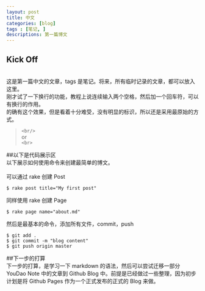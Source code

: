 ```yaml
---
layout: post
title: 中文
categories: [blog]
tags : [笔记, ]
descriptions: 第一篇博文
---
```


## Kick Off
<br>这是第一篇中文的文章，tags 是笔记。将来，所有临时记录的文章，都可以放入这里。<br/>
刚才试了一下换行的功能，教程上说连续输入两个空格，然后加一个回车符，可以有换行的作用。<br/>
的确有这个效果，但是看着十分难受，没有明显的标识，所以还是采用最原始的方式。

> `<br/>`<br>
> or <br>
> `<br>`

##以下是代码展示区
<br>
以下展示如何使用命令来创建最简单的博文。<br><br>
可以通过 rake 创建 Post<br>

	$ rake post title="My first post"

同样使用 rake 创建 Page<br>

	$ rake page name="about.md"

然后是最基本的命令，添加所有文件，commit，push<br>

	$ git add .
	$ git commit -m "blog content"
	$ git push origin master	


##下一步的打算
<br>
下一步的打算，是学习一下 markdown 的语法，然后可以尝试迁移一部分 YouDao Note 中的文章到 Github Blog 中。前提是已经做过一些整理，因为初步计划是将 Github Pages 作为一个正式发布的正式的 Blog 来做。



